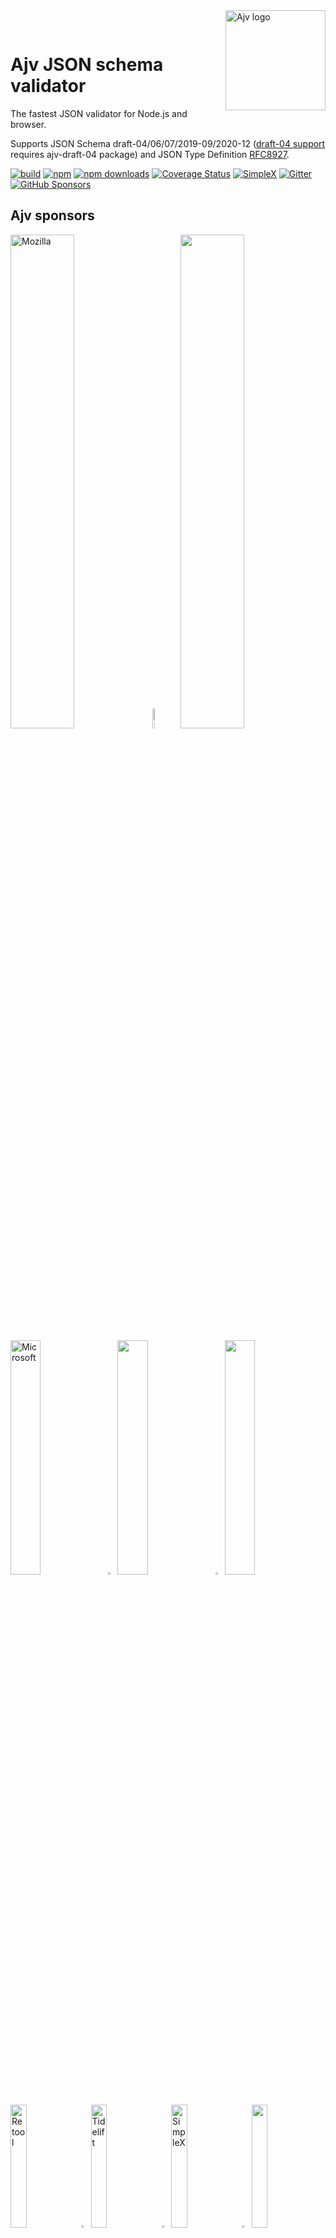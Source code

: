 <img align="right" alt="Ajv logo" width="160" src="https://ajv.js.org/img/ajv.svg">

&nbsp;

# Ajv JSON schema validator

The fastest JSON validator for Node.js and browser.

Supports JSON Schema draft-04/06/07/2019-09/2020-12
([draft-04 support](https://ajv.js.org/json-schema.html#draft-04) requires
ajv-draft-04 package) and JSON Type Definition
[RFC8927](https://datatracker.ietf.org/doc/rfc8927/).

[![build](https://github.com/ajv-validator/ajv/actions/workflows/build.yml/badge.svg)](https://github.com/ajv-validator/ajv/actions?query=workflow%3Abuild)
[![npm](https://img.shields.io/npm/v/ajv.svg)](https://www.npmjs.com/package/ajv)
[![npm downloads](https://img.shields.io/npm/dm/ajv.svg)](https://www.npmjs.com/package/ajv)
[![Coverage Status](https://coveralls.io/repos/github/ajv-validator/ajv/badge.svg?branch=master)](https://coveralls.io/github/ajv-validator/ajv?branch=master)
[![SimpleX](https://img.shields.io/badge/chat-on%20SimpleX-70F0F9)](https://simplex.chat/contact#/?v=1-2&smp=smp%3A%2F%2Fu2dS9sG8nMNURyZwqASV4yROM28Er0luVTx5X1CsMrU%3D%40smp4.simplex.im%2F8KvvURM6J38Gdq9dCuPswMOkMny0xCOJ%23%2F%3Fv%3D1-2%26dh%3DMCowBQYDK2VuAyEAr8rPVRuMOXv6kwF2yUAap-eoVg-9ssOFCi1fIrxTUw0%253D%26srv%3Do5vmywmrnaxalvz6wi3zicyftgio6psuvyniis6gco6bp6ekl4cqj4id.onion&data=%7B%22type%22%3A%22group%22%2C%22groupLinkId%22%3A%224pwLRgWHU9tlroMWHz0uOg%3D%3D%22%7D)
[![Gitter](https://img.shields.io/gitter/room/ajv-validator/ajv.svg)](https://gitter.im/ajv-validator/ajv)
[![GitHub Sponsors](https://img.shields.io/badge/$-sponsors-brightgreen)](https://github.com/sponsors/epoberezkin)

## Ajv sponsors

[<img src="https://ajv.js.org/img/mozilla.svg" width="45%" alt="Mozilla">](https://www.mozilla.org)<img src="https://ajv.js.org/img/gap.svg" width="9%">[<img src="https://ajv.js.org/img/reserved.svg" width="45%">](https://opencollective.com/ajv)

[<img src="https://ajv.js.org/img/microsoft.png" width="31%" alt="Microsoft">](https://opensource.microsoft.com)<img src="https://ajv.js.org/img/gap.svg" width="3%">[<img src="https://ajv.js.org/img/reserved.svg" width="31%">](https://opencollective.com/ajv)<img src="https://ajv.js.org/img/gap.svg" width="3%">[<img src="https://ajv.js.org/img/reserved.svg" width="31%">](https://opencollective.com/ajv)

[<img src="https://ajv.js.org/img/retool.svg" width="22.5%" alt="Retool">](https://retool.com/?utm_source=sponsor&utm_campaign=ajv)<img src="https://ajv.js.org/img/gap.svg" width="3%">[<img src="https://ajv.js.org/img/tidelift.svg" width="22.5%" alt="Tidelift">](https://tidelift.com/subscription/pkg/npm-ajv?utm_source=npm-ajv&utm_medium=referral&utm_campaign=enterprise)<img src="https://ajv.js.org/img/gap.svg" width="3%">[<img src="https://ajv.js.org/img/simplex.svg" width="22.5%" alt="SimpleX">](https://github.com/simplex-chat/simplex-chat)<img src="https://ajv.js.org/img/gap.svg" width="3%">[<img src="https://ajv.js.org/img/reserved.svg" width="22.5%">](https://opencollective.com/ajv)

## Contributing

More than 100 people contributed to Ajv, and we would love to have you join the
development. We welcome implementing new features that will benefit many users
and ideas to improve our documentation.

Please review [Contributing guidelines](./CONTRIBUTING.md) and
[Code components](https://ajv.js.org/components.html).

## Documentation

All documentation is available on the [Ajv website](https://ajv.js.org).

Some useful site links:

- [Getting started](https://ajv.js.org/guide/getting-started.html)
- [JSON Schema vs JSON Type Definition](https://ajv.js.org/guide/schema-language.html)
- [API reference](https://ajv.js.org/api.html)
- [Strict mode](https://ajv.js.org/strict-mode.html)
- [Standalone validation code](https://ajv.js.org/standalone.html)
- [Security considerations](https://ajv.js.org/security.html)
- [Command line interface](https://ajv.js.org/packages/ajv-cli.html)
- [Frequently Asked Questions](https://ajv.js.org/faq.html)

## <a name="sponsors"></a>Please [sponsor Ajv development](https://github.com/sponsors/epoberezkin)

Since I asked to support Ajv development 40 people and 6 organizations
contributed via GitHub and OpenCollective - this support helped receiving the
MOSS grant!

Your continuing support is very important - the funds will be used to develop
and maintain Ajv once the next major version is released.

Please sponsor Ajv via:

- [GitHub sponsors page](https://github.com/sponsors/epoberezkin) (GitHub will
  match it)
- [Ajv Open Collective](https://opencollective.com/ajv)

Thank you.

#### Open Collective sponsors

<a href="https://opencollective.com/ajv"><img src="https://opencollective.com/ajv/individuals.svg?width=890"></a>

<a href="https://opencollective.com/ajv/organization/0/website"><img src="https://opencollective.com/ajv/organization/0/avatar.svg"></a>
<a href="https://opencollective.com/ajv/organization/1/website"><img src="https://opencollective.com/ajv/organization/1/avatar.svg"></a>
<a href="https://opencollective.com/ajv/organization/2/website"><img src="https://opencollective.com/ajv/organization/2/avatar.svg"></a>
<a href="https://opencollective.com/ajv/organization/3/website"><img src="https://opencollective.com/ajv/organization/3/avatar.svg"></a>
<a href="https://opencollective.com/ajv/organization/4/website"><img src="https://opencollective.com/ajv/organization/4/avatar.svg"></a>
<a href="https://opencollective.com/ajv/organization/5/website"><img src="https://opencollective.com/ajv/organization/5/avatar.svg"></a>
<a href="https://opencollective.com/ajv/organization/6/website"><img src="https://opencollective.com/ajv/organization/6/avatar.svg"></a>
<a href="https://opencollective.com/ajv/organization/7/website"><img src="https://opencollective.com/ajv/organization/7/avatar.svg"></a>
<a href="https://opencollective.com/ajv/organization/8/website"><img src="https://opencollective.com/ajv/organization/8/avatar.svg"></a>
<a href="https://opencollective.com/ajv/organization/9/website"><img src="https://opencollective.com/ajv/organization/9/avatar.svg"></a>
<a href="https://opencollective.com/ajv/organization/10/website"><img src="https://opencollective.com/ajv/organization/10/avatar.svg"></a>
<a href="https://opencollective.com/ajv/organization/11/website"><img src="https://opencollective.com/ajv/organization/11/avatar.svg"></a>
<a href="https://opencollective.com/ajv/organization/12/website"><img src="https://opencollective.com/ajv/organization/12/avatar.svg"></a>
<a href="https://opencollective.com/ajv/organization/13/website"><img src="https://opencollective.com/ajv/organization/13/avatar.svg"></a>
<a href="https://opencollective.com/ajv/organization/14/website"><img src="https://opencollective.com/ajv/organization/14/avatar.svg"></a>
<a href="https://opencollective.com/ajv/organization/15/website"><img src="https://opencollective.com/ajv/organization/15/avatar.svg"></a>
<a href="https://opencollective.com/ajv/organization/16/website"><img src="https://opencollective.com/ajv/organization/16/avatar.svg"></a>
<a href="https://opencollective.com/ajv/organization/17/website"><img src="https://opencollective.com/ajv/organization/17/avatar.svg"></a>
<a href="https://opencollective.com/ajv/organization/18/website"><img src="https://opencollective.com/ajv/organization/18/avatar.svg"></a>
<a href="https://opencollective.com/ajv/organization/19/website"><img src="https://opencollective.com/ajv/organization/19/avatar.svg"></a>
<a href="https://opencollective.com/ajv/organization/20/website"><img src="https://opencollective.com/ajv/organization/20/avatar.svg"></a>
<a href="https://opencollective.com/ajv/organization/21/website"><img src="https://opencollective.com/ajv/organization/21/avatar.svg"></a>
<a href="https://opencollective.com/ajv/organization/22/website"><img src="https://opencollective.com/ajv/organization/22/avatar.svg"></a>
<a href="https://opencollective.com/ajv/organization/23/website"><img src="https://opencollective.com/ajv/organization/23/avatar.svg"></a>
<a href="https://opencollective.com/ajv/organization/24/website"><img src="https://opencollective.com/ajv/organization/24/avatar.svg"></a>

## Performance

Ajv generates code to turn JSON Schemas into super-fast validation functions
that are efficient for v8 optimization.

Currently Ajv is the fastest and the most standard compliant validator according
to these benchmarks:

- [json-schema-benchmark](https://github.com/ebdrup/json-schema-benchmark) - 50%
  faster than the second place
- [jsck benchmark](https://github.com/pandastrike/jsck#benchmarks) - 20-190%
  faster
- [z-schema benchmark](https://rawgit.com/zaggino/z-schema/master/benchmark/results.html)
- [themis benchmark](https://cdn.rawgit.com/playlyfe/themis/master/benchmark/results.html)

Performance of different validators by
[json-schema-benchmark](https://github.com/ebdrup/json-schema-benchmark):

[![performance](https://chart.googleapis.com/chart?chxt=x,y&cht=bhs&chco=76A4FB&chls=2.0&chbh=62,4,1&chs=600x416&chxl=-1:|ajv|@exodus/schemasafe|is-my-json-valid|djv|@cfworker/json-schema|jsonschema/=t:100,69.2,51.5,13.1,5.1,1.2)](https://github.com/ebdrup/json-schema-benchmark/blob/master/README.md#performance)

## Features

- Ajv implements JSON Schema
  [draft-06/07/2019-09/2020-12](http://json-schema.org/) standards (draft-04 is
  supported in v6):
  - all validation keywords (see
    [JSON Schema validation keywords](https://ajv.js.org/json-schema.html))
  - [OpenAPI](https://github.com/OAI/OpenAPI-Specification/blob/master/versions/3.0.3.md)
    extensions:
    - NEW: keyword
      [discriminator](https://ajv.js.org/json-schema.html#discriminator).
    - keyword [nullable](https://ajv.js.org/json-schema.html#nullable).
  - full support of remote references (remote schemas have to be added with
    `addSchema` or compiled to be available)
  - support of recursive references between schemas
  - correct string lengths for strings with unicode pairs
  - JSON Schema [formats](https://ajv.js.org/guide/formats.html) (with
    [ajv-formats](https://github.com/ajv-validator/ajv-formats) plugin).
  - [validates schemas against meta-schema](https://ajv.js.org/api.html#api-validateschema)
- NEW: supports
  [JSON Type Definition](https://datatracker.ietf.org/doc/rfc8927/):
  - all keywords (see
    [JSON Type Definition schema forms](https://ajv.js.org/json-type-definition.html))
  - meta-schema for JTD schemas
  - "union" keyword and user-defined keywords (can be used inside "metadata"
    member of the schema)
- supports [browsers](https://ajv.js.org/guide/environments.html#browsers) and
  Node.js 10.x - current
- [asynchronous loading](https://ajv.js.org/guide/managing-schemas.html#asynchronous-schema-loading)
  of referenced schemas during compilation
- "All errors" validation mode with
  [option allErrors](https://ajv.js.org/options.html#allerrors)
- [error messages with parameters](https://ajv.js.org/api.html#validation-errors)
  describing error reasons to allow error message generation
- i18n error messages support with
  [ajv-i18n](https://github.com/ajv-validator/ajv-i18n) package
- [removing-additional-properties](https://ajv.js.org/guide/modifying-data.html#removing-additional-properties)
- [assigning defaults](https://ajv.js.org/guide/modifying-data.html#assigning-defaults)
  to missing properties and items
- [coercing data](https://ajv.js.org/guide/modifying-data.html#coercing-data-types)
  to the types specified in `type` keywords
- [user-defined keywords](https://ajv.js.org/guide/user-keywords.html)
- additional extension keywords with
  [ajv-keywords](https://github.com/ajv-validator/ajv-keywords) package
- [\$data reference](https://ajv.js.org/guide/combining-schemas.html#data-reference)
  to use values from the validated data as values for the schema keywords
- [asynchronous validation](https://ajv.js.org/guide/async-validation.html) of
  user-defined formats and keywords

## Install

To install version 8:

```
npm install ajv
```

## <a name="usage"></a>Getting started

Try it in the Node.js REPL: https://runkit.com/npm/ajv

In JavaScript:

```javascript
// or ESM/TypeScript import
import Ajv from "ajv";
// Node.js require:
const Ajv = require("ajv");

const ajv = new Ajv(); // options can be passed, e.g. {allErrors: true}

const schema = {
  type: "object",
  properties: {
    foo: { type: "integer" },
    bar: { type: "string" },
  },
  required: ["foo"],
  additionalProperties: false,
};

const data = {
  foo: 1,
  bar: "abc",
};

const validate = ajv.compile(schema);
const valid = validate(data);
if (!valid) console.log(validate.errors);
```

Learn how to use Ajv and see more examples in the
[Guide: getting started](https://ajv.js.org/guide/getting-started.html)

## Changes history

See
[https://github.com/ajv-validator/ajv/releases](https://github.com/ajv-validator/ajv/releases)

**Please note**:
[Changes in version 8.0.0](https://github.com/ajv-validator/ajv/releases/tag/v8.0.0)

[Version 7.0.0](https://github.com/ajv-validator/ajv/releases/tag/v7.0.0)

[Version 6.0.0](https://github.com/ajv-validator/ajv/releases/tag/v6.0.0).

## Code of conduct

Please review and follow the [Code of conduct](./CODE_OF_CONDUCT.md).

Please report any unacceptable behaviour to ajv.validator@gmail.com - it will be
reviewed by the project team.

## Security contact

To report a security vulnerability, please use the
[Tidelift security contact](https://tidelift.com/security). Tidelift will
coordinate the fix and disclosure. Please do NOT report security vulnerabilities
via GitHub issues.

## Open-source software support

Ajv is a part of
[Tidelift subscription](https://tidelift.com/subscription/pkg/npm-ajv?utm_source=npm-ajv&utm_medium=referral&utm_campaign=readme) -
it provides a centralised support to open-source software users, in addition to
the support provided by software maintainers.

## License

[MIT](./LICENSE)

